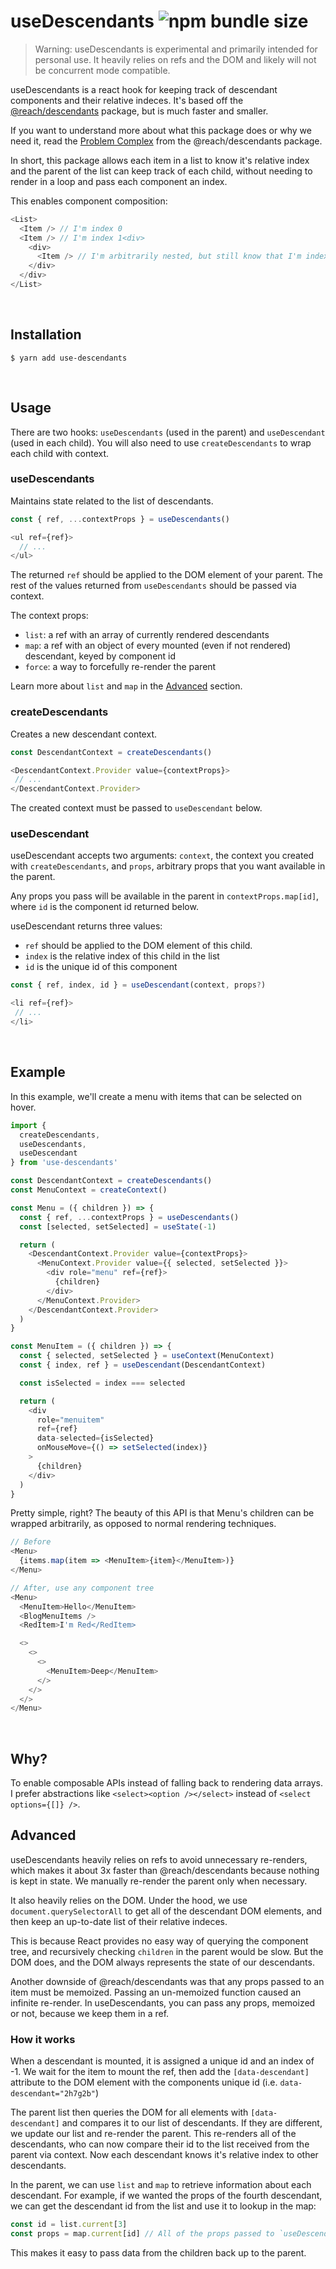 # useDescendants ![npm bundle size](https://img.shields.io/bundlephobia/minzip/use-descendants)

> Warning: useDescendants is experimental and primarily intended for personal use. It heavily relies on refs and the DOM and likely will not be concurrent mode compatible.

useDescendants is a react hook for keeping track of descendant components and their relative indeces. It's based off the [@reach/descendants](https://www.npmjs.com/package/@reach/descendants) package, but is much faster and smaller.

If you want to understand more about what this package does or why we need it, read the [Problem Complex](https://www.npmjs.com/package/@reach/descendants) from the @reach/descendants package.

In short, this package allows each item in a list to know it's relative index and the parent of the list can keep track of each child, without needing to render in a loop and pass each component an index.

This enables component composition:

```js
<List>
  <Item /> // I'm index 0
  <Item /> // I'm index 1<div>
    <div>
      <Item /> // I'm arbitrarily nested, but still know that I'm index 2
    </div>
  </div>
</List>
```

<br />

## Installation

```
$ yarn add use-descendants
```

<br />

## Usage

There are two hooks: `useDescendants` (used in the parent) and `useDescendant` (used in each child). You will also need to use `createDescendants` to wrap each child with context.

### useDescendants

Maintains state related to the list of descendants.

```js
const { ref, ...contextProps } = useDescendants()

<ul ref={ref}>
  // ...
</ul>
```

The returned `ref` should be applied to the DOM element of your parent. The rest of the values returned from `useDescendants` should be passed via context.

The context props:

- `list`: a ref with an array of currently rendered descendants
- `map`: a ref with an object of every mounted (even if not rendered) descendant, keyed by component id
- `force`: a way to forcefully re-render the parent

Learn more about `list` and `map` in the [Advanced](#advanced) section.

### createDescendants

Creates a new descendant context.

```js
const DescendantContext = createDescendants()

<DescendantContext.Provider value={contextProps}>
 // ...
</DescendantContext.Provider>
```

The created context must be passed to `useDescendant` below.

### useDescendant

useDescendant accepts two arguments: `context`, the context you created with `createDescendants`, and `props`, arbitrary props that you want available in the parent.

Any props you pass will be available in the parent in `contextProps.map[id]`, where `id` is the component id returned below.

useDescendant returns three values:

- `ref` should be applied to the DOM element of this child.
- `index` is the relative index of this child in the list
- `id` is the unique id of this component

```js
const { ref, index, id } = useDescendant(context, props?)

<li ref={ref}>
 // ...
</li>
```

<br />

## Example

In this example, we'll create a menu with items that can be selected on hover.

```js
import {
  createDescendants,
  useDescendants,
  useDescendant
} from 'use-descendants'

const DescendantContext = createDescendants()
const MenuContext = createContext()

const Menu = ({ children }) => {
  const { ref, ...contextProps } = useDescendants()
  const [selected, setSelected] = useState(-1)

  return (
    <DescendantContext.Provider value={contextProps}>
      <MenuContext.Provider value={{ selected, setSelected }}>
        <div role="menu" ref={ref}>
          {children}
        </div>
      </MenuContext.Provider>
    </DescendantContext.Provider>
  )
}

const MenuItem = ({ children }) => {
  const { selected, setSelected } = useContext(MenuContext)
  const { index, ref } = useDescendant(DescendantContext)

  const isSelected = index === selected

  return (
    <div
      role="menuitem"
      ref={ref}
      data-selected={isSelected}
      onMouseMove={() => setSelected(index)}
    >
      {children}
    </div>
  )
}
```

Pretty simple, right? The beauty of this API is that Menu's children can be wrapped arbitrarily, as opposed to normal rendering techniques.

```js
// Before
<Menu>
  {items.map(item => <MenuItem>{item}</MenuItem>)}
</Menu>

// After, use any component tree
<Menu>
  <MenuItem>Hello</MenuItem>
  <BlogMenuItems />
  <RedItem>I'm Red</RedItem>

  <>
    <>
      <>
        <MenuItem>Deep</MenuItem>
      </>
    </>
  </>
</Menu>
```

<br />

## Why?

To enable composable APIs instead of falling back to rendering data arrays. I prefer abstractions like `<select><option /></select>` instead of `<select options={[]} />`.

## Advanced

useDescendants heavily relies on refs to avoid unnecessary re-renders, which makes it about 3x faster than @reach/descendants because nothing is kept in state. We manually re-render the parent only when necessary.

It also heavily relies on the DOM. Under the hood, we use `document.querySelectorAll` to get all of the descendant DOM elements, and then keep an up-to-date list of their relative indeces.

This is because React provides no easy way of querying the component tree, and recursively checking `children` in the parent would be slow. But the DOM does, and the DOM always represents the state of our descendants.

Another downside of @reach/descendants was that any props passed to an item must be memoized. Passing an un-memoized function caused an infinite re-render. In useDescendants, you can pass any props, memoized or not, because we keep them in a ref.

### How it works

When a descendant is mounted, it is assigned a unique id and an index of -1. We wait for the item to mount the ref, then add the `[data-descendant]` attribute to the DOM element with the components unique id (i.e. `data-descendant="2h7g2b"`)

The parent list then queries the DOM for all elements with `[data-descendant]` and compares it to our list of descendants. If they are different, we update our list and re-render the parent. This re-renders all of the descendants, who can now compare their id to the list received from the parent via context. Now each descendant knows it's relative index to other descendants.

In the parent, we can use `list` and `map` to retrieve information about each descendant. For example, if we wanted the props of the fourth descendant, we can get the descendant id from the list and use it to lookup in the map:

```js
const id = list.current[3]
const props = map.current[id] // All of the props passed to `useDescendant` by the fourth descendant
```

This makes it easy to pass data from the children back up to the parent.

